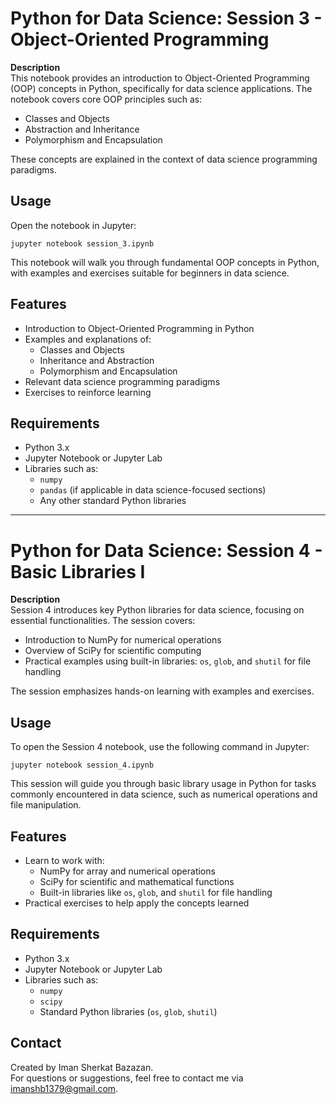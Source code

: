 # Python for Data Science: Session 3 - Object-Oriented Programming

**Description**  
This notebook provides an introduction to Object-Oriented Programming (OOP) concepts in Python, specifically for data science applications. The notebook covers core OOP principles such as:

- Classes and Objects
- Abstraction and Inheritance
- Polymorphism and Encapsulation

These concepts are explained in the context of data science programming paradigms.

## Usage

Open the notebook in Jupyter:

```
jupyter notebook session_3.ipynb
```

This notebook will walk you through fundamental OOP concepts in Python, with examples and exercises suitable for beginners in data science.

## Features

- Introduction to Object-Oriented Programming in Python
- Examples and explanations of:
  - Classes and Objects
  - Inheritance and Abstraction
  - Polymorphism and Encapsulation
- Relevant data science programming paradigms
- Exercises to reinforce learning

## Requirements

- Python 3.x
- Jupyter Notebook or Jupyter Lab
- Libraries such as:
  - `numpy`
  - `pandas` (if applicable in data science-focused sections)
  - Any other standard Python libraries

---

# Python for Data Science: Session 4 - Basic Libraries I

**Description**  
Session 4 introduces key Python libraries for data science, focusing on essential functionalities. The session covers:

- Introduction to NumPy for numerical operations
- Overview of SciPy for scientific computing
- Practical examples using built-in libraries: `os`, `glob`, and `shutil` for file handling

The session emphasizes hands-on learning with examples and exercises.

## Usage

To open the Session 4 notebook, use the following command in Jupyter:

```
jupyter notebook session_4.ipynb
```

This session will guide you through basic library usage in Python for tasks commonly encountered in data science, such as numerical operations and file manipulation.

## Features

- Learn to work with:
  - NumPy for array and numerical operations
  - SciPy for scientific and mathematical functions
  - Built-in libraries like `os`, `glob`, and `shutil` for file handling
- Practical exercises to help apply the concepts learned

## Requirements

- Python 3.x
- Jupyter Notebook or Jupyter Lab
- Libraries such as:
  - `numpy`
  - `scipy`
  - Standard Python libraries (`os`, `glob`, `shutil`)

## Contact

Created by Iman Sherkat Bazazan.  
For questions or suggestions, feel free to contact me via [imanshb1379@gmail.com](mailto:imanshb1379@gmail.com).
